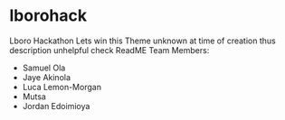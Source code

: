 # lborohack
Lboro Hackathon Lets win this Theme unknown at time of creation thus description unhelpful check ReadME
Team Members:
- Samuel Ola
- Jaye Akinola
- Luca Lemon-Morgan
- Mutsa
- Jordan Edoimioya